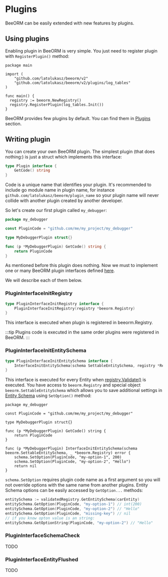 # Plugins

BeeORM can be easily extended with new features by plugins. 

## Using plugins

Enabling plugin in BeeORM is very simple. You just need to register plugin with `RegisterPlugin()` method:

```go{10}
package main

import (
    "github.com/latolukasz/beeorm/v2"
    "github.com/latolukasz/beeorm/v2/plugins/log_tables"
)

func main() {
  registry := beeorm.NewRegistry()
  registry.RegisterPlugin(log_tables.Init())
}
```

BeeORM provides few plugins by default. You can find them in [Plugins](/plugins/) section.

## Writing plugin

You can create your own BeeORM plugin. The simplest plugin (that does nothing:) is just a struct which implements
this interface:

```go
type Plugin interface {
	GetCode() string
}
```

Code is a unique name that identifies your plugin. It's recommended to include go module name in plugin name, for 
instance `github.com/latolukasz/beeorm/plugin_name` so your plugin name will never collide with another plugin created by
another developer.

So let's create our first plugin called `my_debugger`:

```go
package my_debugger

const PluginCode = "github.com/me/my_project/my_debugger"

type MyDebuggerPlugin struct{}

func (p *MyDebuggerPlugin) GetCode() string {
	return PluginCode
}
```

As mentioned before this plugin does nothing. Now we must to implement one or many BeeORM plugin interfaces
defined [here](https://github.com/latolukasz/beeorm/blob/v2/plugin.go).

We will describe each of them below.

### PluginInterfaceInitRegistry

```go
type PluginInterfaceInitRegistry interface {
	PluginInterfaceInitRegistry(registry *beeorm.Registry)
}
```

This interface is executed when plugin is registered in beeorm.Registry.

:::tip
Plugins code is executed in the same order plugins were registered in BeeORM.
:::

### PluginInterfaceInitEntitySchema

```go
type PluginInterfaceInitEntitySchema interface {
	InterfaceInitEntitySchema(schema SettableEntitySchema, registry *Registry) error
}
```

This interface is executed for every Entity when [registry.Validate()](/guide/validated_registry.html#validating-the-registry) 
is executed. You have access to `beeorm.Registry` and special object `beeorm.SettableEntitySchema` which allows you to save additional
settings in [Entity Schema](/guide/validated_registry.html#entity-schema) using `SetOption()` method:

```go{12-13}
package my_debugger

const PluginCode = "github.com/me/my_project/my_debugger"

type MyDebuggerPlugin struct{}

func (p *MyDebuggerPlugin) GetCode() string {
	return PluginCode
}

func (p *MyDebuggerPlugin) InterfaceInitEntitySchema(schema beeorm.SettableEntitySchema, _ *beeorm.Registry) error {
	schema.SetOption(PluginCode, "my-option-1", 200)
	schema.SetOption(PluginCode, "my-option-2", "Hello")
	return nil
}
```
`schema.SetOption` requires plugin code name as a first argument so you will not override options with the same name
from another plugins. Entity Schema options can be easily accessed by `GetOption...` methods:

```go
entitySchema := validatedRegistry.GetEntitySchema(carEntity)
entitySchema.GetOption(PluginCode, "my-option-1") // int(200)
entitySchema.GetOption(PluginCode, "my-option-2") // "Hello"
entitySchema.GetOption(PluginCode, "missing-key") // nil
// if you know opton value is an string:
entitySchema.GetOptionString(PluginCode, "my-option-2") // "Hello"
```

### PluginInterfaceSchemaCheck

TODO



### PluginInterfaceEntityFlushed

TODO